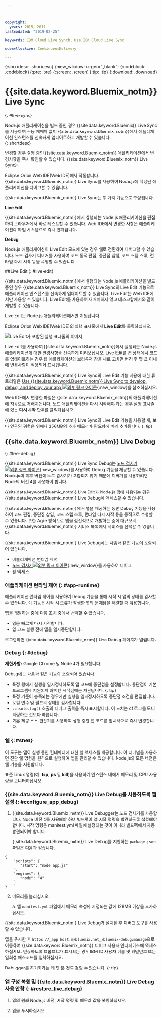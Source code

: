 ```yaml
---



copyright:
  years: 2015，2019
lastupdated: "2019-02-25"

keywords: IBM Cloud Live Synch, Use IBM Cloud Live Sync

subcollection: ContinuousDelivery

---
```


{:shortdesc: .shortdesc}
{:new_window: target="_blank"}
{:codeblock: .codeblock}
{:pre: .pre}
{:screen: .screen}
{:tip: .tip}
{:download: .download}

# {{site.data.keyword.Bluemix_notm}} Live Sync
{: #live-sync}


Node.js 애플리케이션을 빌드 중인 경우 {{site.data.keyword.Bluemix}} Live Sync를 사용하여 수동 재배치 없이 {{site.data.keyword.Bluemix_notm}}에서 애플리케이션 인스턴스를 신속하게 업데이트하고 개발할 수 있습니다.   
{: shortdesc}

변경할 경우 실행 중인 {{site.data.keyword.Bluemix_notm}} 애플리케이션에서 변경사항을 즉시 확인할 수 있습니다. {{site.data.keyword.Bluemix_notm}} Live Sync는 
<!--from both the command line and -->
Eclipse Orion Web IDE(Web IDE)에서 작동합니다. {{site.data.keyword.Bluemix_notm}} Live Sync를 사용하여 Node.js에 작성된 애플리케이션을 디버그할 수 있습니다.  

{{site.data.keyword.Bluemix_notm}} Live Sync는 두 가지 기능으로 구성됩니다.
<!--three -->

<!--
**Desktop Sync**  

You can synchronize any desktop directory tree with a cloud-based project workspace similar to the way Dropbox works. The Web IDE directly edits the same cloud-based workspace, so both stay in sync. Desktop Sync works for any kind of application. To use Desktop Sync, you need to download and install the BL command line interface.  
-->

**Live Edit**

{{site.data.keyword.Bluemix_notm}}에서 실행되는 Node.js 애플리케이션을 편집하여 브라우저에서 바로 테스트할 수 있습니다. Web IDE에서 변경한 사항은 애플리케이션의 파일 시스템으로 즉시 전파됩니다.  

**Debug**  

Node.js 애플리케이션이 Live Edit 모드에 있는 경우 쉘로 전환하여 디버그할 수 있습니다. 노드 검사기 디버거를 사용하여 코드 동적 편집, 중단점 삽입, 코드 스텝 스루, 런타임 다시 시작 등을 수행할 수 있습니다.  


##Live Edit
{: #live-edit}

{{site.data.keyword.Bluemix_notm}}에서 실행되는 Node.js 애플리케이션을 빌드 중인 경우 {{site.data.keyword.Bluemix_notm}} Live Sync의 Live Edit 기능으로 애플리케이션 인스턴스를 신속하게 업데이트할 수 있습니다. Live Edit는 Web IDE에서만 사용할 수 있습니다. Live Edit를 사용하여 재배치하지 않고 데스크탑에서와 같이 개발할 수 있습니다.

Live Edit는 Node.js 애플리케이션에서만 지원됩니다.

Eclipse Orion Web IDE(Web IDE)의 실행 표시줄에서 **Live Edit**를 클릭하십시오.

![Live Edit가 포함된 실행 표시줄의 이미지](images/bluemix-live-sync-light.png)

Live Edit를 사용하여 {{site.data.keyword.Bluemix_notm}}에서 실행되는 Node.js 애플리케이션에 대한 변경사항을 신속하게 미리보십시오. Live Edit를 켠 상태에서 코드를 업데이트하는 경우 웹 애플리케이션의 브라우저 창을 새로 고치면 변경 후 몇 초 이내에 변경사항이 적용되어 표시됩니다.

{{site.data.keyword.Bluemix_notm}} Live Sync의 Live Edit 기능 사용에 대한 튜토리얼은 [Use {{site.data.keyword.Bluemix_notm}} Live Sync to develop, debug, and deploy your app ![외부 링크 아이콘](../../icons/launch-glyph.svg "외부 링크 아이콘")](https://www.ibm.com/cloud/garage/tutorials/use-live-sync-to-develop-debug-and-deploy-your-app){:new_window}을 참조하십시오.

Web IDE에서 변경한 파일은 {{site.data.keyword.Bluemix_notm}}의 애플리케이션에 자동으로 재배치됩니다. 노드 애플리케이션을 다시 시작해야 하는 경우 실행 표시줄에 있는 **다시 시작** 단추를 클릭하십시오.

{{site.data.keyword.Bluemix_notm}} Live Sync의 Live Edit 기능을 사용할 때, 보다 일관된 경험을 위해서 256MB의 추가 메모리가 필요함에 따라 추가됩니다.
{: tip}

## {{site.data.keyword.Bluemix_notm}} Live Debug
{: #live-debug}

{{site.data.keyword.Bluemix_notm}} Live Sync Debug는
[노드 검사기![외부 링크 아이콘](../../icons/launch-glyph.svg "외부 링크 아이콘")](https://github.com/node-inspector/node-inspector){:new_window}를 사용하여
Debug 기능을 제공할 수 있습니다. Node.js의 이후 버전에 노드 검사기가 포함되지 않기 때문에 디버거를 사용하려면 Node의 버전 4를 사용해야 합니다.

{{site.data.keyword.Bluemix_notm}} Live Edit가 Node.js 앱에 사용되는 경우 {{site.data.keyword.Bluemix_notm}} Live Debug에 액세스할 수 있습니다.  

{{site.data.keyword.Bluemix_notm}}에서 앱을 제공하는 동안 Debug 기능을 사용하여 코드 편집, 중단점 삽입, 코드 스텝 스루, 런타임 다시 시작 등을 동적으로 수행할 수 있습니다. 또한 Agile 방식으로 앱을 점진적으로 개발하는 중에 대규모의 {{site.data.keyword.Bluemix_notm}} 서비스 목록에서 서비스를 선택할 수 있습니다.

{{site.data.keyword.Bluemix_notm}} Live Debug에는 다음과 같은 기능이 포함되어 있습니다.

* 애플리케이션 런타임 제어
* [노드 검사기![외부 링크 아이콘](../../icons/launch-glyph.svg "외부 링크 아이콘")](https://github.com/node-inspector/node-inspector){:new_window}를 사용하여 디버그
* 쉘 액세스

### 애플리케이션 런타임 제어 {: #app-runtime}

애플리케이션 런타임 제어를 사용하여 Debug 기능을 통해 시작 시 앱의 상태를 검사할 수 있습니다. 이 기능은 시작 시 오류가 발생한 앱의 문제점을 해결할 때 유용합니다.

앱을 개발하는 중에 다음 조치 중에서 선택할 수 있습니다.

* 앱을 빠르게 다시 시작합니다.
* 앱 코드 실행 전에 앱을 일시중단합니다.

로그인하면 {{site.data.keyword.Bluemix_notm}} Live Debug 페이지가 열립니다.

### Debug {: #debug}

**제한사항:** Google Chrome 및 Node 4가 필요합니다.

Debug에는 다음과 같은 기능이 포함되어 있습니다.  
* 특정 행에서 실행을 일시정지하도록 앱 코드에 중단점을 설정합니다.
  중단점이 기본 프로그램에 지원되지 않지만 시작점에는 지원됩니다.
  {: tip}
* 특정 기준이 충족되는 경우에만 실행을 일시정지하도록 중단점 조건을 편집합니다.
* 로컬 변수 및 필드의 상태를 검사합니다.
* `console.log()` 호출의 디버그 출력을 즉시 표시합니다. 이 조치는 cf 로그를 모니터링하는 것보다 빠릅니다.
* 기본 제공 소스 편집기를 사용하여 실행 중인 앱 코드를 임시적으로 즉시 변경합니다.

### 쉘 {: #shell}

이 도구는 앱이 실행 중인 컨테이너에 대한 쉘 액세스를 제공합니다. 이 터미널을 사용하면 진단 쉘 명령을 원격으로 실행하여 앱을 관리할 수 있습니다. Node.js의 모든 버전은 쉘 기능을 지원합니다.

표준 Linux 명령(예: **top**, **ps** 및 **kill**)을 사용하여 인스턴스 내에서 메모리 및 CPU 사용량을 모니터하십시오.

### {{site.data.keyword.Bluemix_notm}} Live Debug를 사용하도록 앱 설정 {: #configure_app_debug}

1. {{site.data.keyword.Bluemix_notm}} Live Debugger는 노드 검사기를 사용합니다. Node 버전 4를 사용해야 하며 빌드팩이 앱 시작 명령을 발견하도록 설정해야 합니다. 시작 명령은 manifest.yml 파일에 설정되는 것이 아니라 빌드팩에서 자동 발견되어야 합니다.

   {{site.data.keyword.Bluemix_notm}} Live Debug를 지원하는 `package.json` 파일은 다음과 같습니다.

  ```
  {
      "scripts": {
         "start": "node app.js"
      },
      "engines": {
         "node": "4"
      }
  }
  ```

2. 메모리를 늘리십시오.  

    a. 앱 `manifest.yml` 파일에서 메모리 속성에 지정되는 값에 128MB 이상을 추가하십시오.

{{site.data.keyword.Bluemix_notm}} Live Debug가 설치된 후 디버그 도구를 사용할 수 있습니다.

앱을 푸시한 후 `https://_app-host.mybluemix.net_/bluemix-debug/manage`으로 이동하여 {{site.data.keyword.Bluemix_notm}} 디버그 사용자 인터페이스에 액세스하십시오. 인증하도록 프롬프트가 표시되는 경우 IBM ID 사용자 이름 및 비밀번호 또는 일회성 패스코드를 입력하십시오.    

Debugger를 초기화하는 데 몇 분 정도 걸릴 수 있습니다.
{: tip}

### 앱 구성 복원 및 {{site.data.keyword.Bluemix_notm}} Live Debug 사용 안함 {: #restore_live_debug}

1. 앱의 원래 Node.js 버전, 시작 명령 및 메모리 값을 복원하십시오.

2. 앱을 푸시하십시오.
